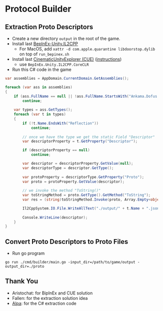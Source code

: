 # Protocol Builder

## Extraction Proto Descriptors

- Create a new directory `output` in the root of the game.  
- Install last [BepInEx-Unity.IL2CPP](https://builds.bepinex.dev/projects/bepinex_be)
    - For MacOS, add `xattr -d com.apple.quarantine libdoorstop.dylib` on top of `run_bepinex.sh`
- Install last [CinematicUnityExplorer (CUE)](https://github.com/originalnicodr/CinematicUnityExplorer) ([instructions](https://framedsc.com/GeneralGuides/cinematic-unity-explorer.htm)) 
  - use `BepInEx.Unity.IL2CPP.CoreCLR`  
- Run this C# code in the game

```cs
var assemblies = AppDomain.CurrentDomain.GetAssemblies();

foreach (var ass in assemblies)
{
    if (ass.FullName == null || !ass.FullName.StartsWith("Ankama.Dofus.Protocol"))
        continue;
    
    var types = ass.GetTypes();
    foreach (var t in types)
    {
        if (!t.Name.EndsWith("Reflection"))
            continue;
        
        // once we have the type we get the static Field "Descriptor"
        var descriptorProperty = t.GetProperty("Descriptor");

        if (descriptorProperty == null)
            continue;

        var descriptor = descriptorProperty.GetValue(null);
        var descriptorType = descriptor.GetType();
        
        var protoProperty = descriptorType.GetProperty("Proto");
        var proto = protoProperty.GetValue(descriptor);
        
        // we invoke the method "ToString()"
        var toStringMethod = proto.GetType().GetMethod("ToString");
        var res = (string)toStringMethod.Invoke(proto, Array.Empty<object>());

        Il2CppSystem.IO.File.WriteAllText("./output/" + t.Name + ".json", res);
        
        Console.WriteLine(descriptor);
    } 
}
```

## Convert Proto Descriptors to Proto Files

- Run go program

`go run ./cmd/builder/main.go -input_dir=/path/to/game/output -output_dir=./proto`

## Thank You

- Aristochat: for BipInEx and CUE solution
- Fallen: for the extraction solution idea
- [Alpa](https://github.com/AlpaGit): for the C# extraction code

